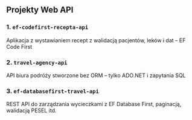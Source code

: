 ## Projekty Web API

### 1. `ef-codefirst-recepta-api`
Aplikacja z wystawianiem recept z walidacją pacjentów, leków i dat – EF Code First

### 2. `travel-agency-api`
API biura podróży stworzone bez ORM – tylko ADO.NET i zapytania SQL

### 3. `ef-databasefirst-travel-api`
REST API do zarządzania wycieczkami z EF Database First, paginacją, walidacją PESEL itd.
